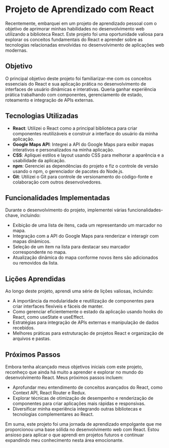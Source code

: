 # Projeto de Aprendizado com React

Recentemente, embarquei em um projeto de aprendizado pessoal com o objetivo de aprimorar minhas habilidades no desenvolvimento web utilizando a biblioteca React. Este projeto foi uma oportunidade valiosa para explorar os conceitos fundamentais do React e aprender sobre as tecnologias relacionadas envolvidas no desenvolvimento de aplicações web modernas.

## Objetivo

O principal objetivo deste projeto foi familiarizar-me com os conceitos essenciais do React e sua aplicação prática no desenvolvimento de interfaces de usuário dinâmicas e interativas. Queria ganhar experiência prática trabalhando com componentes, gerenciamento de estado, roteamento e integração de APIs externas.

## Tecnologias Utilizadas

- **React**: Utilizei o React como a principal biblioteca para criar componentes reutilizáveis e construir a interface do usuário da minha aplicação.
- **Google Maps API**: Integrei a API do Google Maps para exibir mapas interativos e personalizados na minha aplicação.
- **CSS**: Apliquei estilos e layout usando CSS para melhorar a aparência e a usabilidade da aplicação.
- **npm**: Gerenciei as dependências do projeto e fiz o controle de versão usando o npm, o gerenciador de pacotes do Node.js.
- **Git**: Utilizei o Git para controle de versionamento do código-fonte e colaboração com outros desenvolvedores.

## Funcionalidades Implementadas

Durante o desenvolvimento do projeto, implementei várias funcionalidades-chave, incluindo:

- Exibição de uma lista de itens, cada um representando um marcador no mapa.
- Integração com a API do Google Maps para renderizar e interagir com mapas dinâmicos.
- Seleção de um item na lista para destacar seu marcador correspondente no mapa.
- Atualização dinâmica do mapa conforme novos itens são adicionados ou removidos da lista.

## Lições Aprendidas

Ao longo deste projeto, aprendi uma série de lições valiosas, incluindo:

- A importância da modularidade e reutilização de componentes para criar interfaces flexíveis e fáceis de manter.
- Como gerenciar eficientemente o estado da aplicação usando hooks do React, como useState e useEffect.
- Estratégias para integração de APIs externas e manipulação de dados recebidos.
- Melhores práticas para estruturação de projetos React e organização de arquivos e pastas.

## Próximos Passos

Embora tenha alcançado meus objetivos iniciais com este projeto, reconheço que ainda há muito a aprender e explorar no mundo do desenvolvimento React. Meus próximos passos incluem:

- Aprofundar meu entendimento de conceitos avançados do React, como Context API, React Router e Redux.
- Explorar técnicas de otimização de desempenho e renderização de componentes para criar aplicações mais rápidas e responsivas.
- Diversificar minha experiência integrando outras bibliotecas e tecnologias complementares ao React.

Em suma, este projeto foi uma jornada de aprendizado empolgante que me proporcionou uma base sólida no desenvolvimento web com React. Estou ansioso para aplicar o que aprendi em projetos futuros e continuar expandindo meu conhecimento nesta área emocionante.
